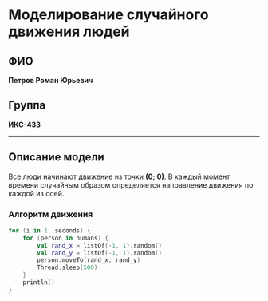 # Моделирование случайного движения людей

## ФИО
**Петров Роман Юрьевич**

## Группа
**ИКС-433**

---

## Описание модели

Все люди начинают движение из точки **(0; 0)**. В каждый момент времени случайным образом определяется направление движения по каждой из осей.

### Алгоритм движения

```kotlin
for (i in 1..seconds) {
    for (person in humans) {
        val rand_x = listOf(-1, 1).random()
        val rand_y = listOf(-1, 1).random()
        person.moveTo(rand_x, rand_y)
        Thread.sleep(500)
    }
    println()
}
